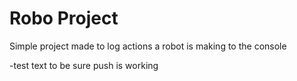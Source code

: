 # Robo Project
Simple project made to log actions a robot is making to the console

-test text to be sure push is working 